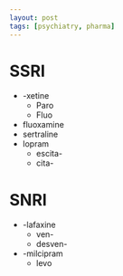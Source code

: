 ```yaml
---
layout: post
tags: [psychiatry, pharma]
---
```



# SSRI

- -xetine
    - Paro
    - Fluo
- fluoxamine
- sertraline
- lopram
    - escita-
    - cita-

# SNRI

- -lafaxine
    - ven-
    - desven-
- -milcipram
    - levo

